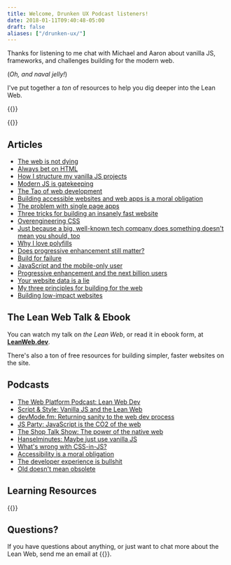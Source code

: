 ```yaml
---
title: Welcome, Drunken UX Podcast listeners!
date: 2018-01-11T09:40:48-05:00
draft: false
aliases: ["/drunken-ux/"]
---
```


Thanks for listening to me chat with Michael and Aaron about vanilla JS, frameworks, and challenges building for the modern web.

(*Oh, and naval jelly!*)

I've put together a *ton* of resources to help you dig deeper into the Lean Web.

{{<cta for="funnel">}}


{{<mailchimp intro="true">}}


## Articles

- [The web is not dying](/the-web-is-not-dying/)
- [Always bet on HTML](/always-bet-on-html/)
- [How I structure my vanilla JS projects](/how-i-structure-my-vanilla-js-projects/)
- [Modern JS is gatekeeping](/modern-js-is-gatekeeping/)
- [The Tao of web development](/the-tao-of-web-development/)
- [Building accessible websites and web apps is a moral obligation](/building-accessible-websites-and-apps-is-a-moral-obligation/)
- [The problem with single page apps](/the-problem-with-single-page-apps/)
- [Three tricks for building an insanely fast website](/three-tricks-for-building-an-insanely-fast-website/)
- [Overengineering CSS](/overengineering-css/)
- [Just because a big, well-known tech company does something doesn't mean you should, too](/just-because-a-big-well-known-tech-company-does-something-doesnt-mean-you-should-too/)
- [Why I love polyfills](/why-i-love-polyfills/)
- [Does progressive enhancement still matter?](/does-progressive-enhancement-still-matter/)
- [Build for failure](/build-for-failure/)
- [JavaScript and the mobile-only user](/javascript-and-the-mobile-only-user/)
- [Progressive enhancement and the next billion users](/progressive-enhancement-and-the-next-billion-web-users/)
- [Your website data is a lie](/your-website-data-is-a-lie/)
- [My three principles for building for the web](/my-three-principles-for-web-design-and-development/)
- [Building low-impact websites](/building-low-impact-websites/)


## The Lean Web Talk & Ebook

You can watch my talk on *the Lean Web*, or read it in ebook form, at **[LeanWeb.dev](https://leanweb.dev/)**.

There's also a ton of free resources for building simpler, faster websites on the site.


## Podcasts

- [The Web Platform Podcast: Lean Web Dev](https://thewebplatformpodcast.com/196-lean-web-dev)
- [Script & Style: Vanilla JS and the Lean Web](https://scriptandstyle.simplecast.com/episodes/vanilla-javascript-with-chris-ferdinandi)
- [devMode.fm: Returning sanity to the web dev process](https://devmode.fm/episodes/returning-sanity-to-the-webdev-process?mc_cid=d0351d5f34&mc_eid=7dddaa071c)
- [JS Party: JavaScript is the CO2 of the web](https://changelog.com/jsparty/80)
- [The Shop Talk Show: The power of the native web](https://shoptalkshow.com/episodes/274-vanilla-js-chris-ferdinandi/)
- [Hanselminutes: Maybe just use vanilla JS](https://hanselminutes.com/598/maybe-just-use-vanilla-javascript-with-chris-ferdinandi)
- [What's wrong with CSS-in-JS?](https://vanillajspodcast.com/whats-wrong-with-css-in-js/)
- [Accessibility is a moral obligation](https://vanillajspodcast.com/accessibility-is-a-moral-obligation/)
- [The developer experience is bullshit](https://vanillajspodcast.com/the-developer-experience-is-bullshit/)
- [Old doesn't mean obsolete](https://vanillajspodcast.com/old-doesnt-mean-obsolete/)


## Learning Resources

{{<cta for="products">}}


## Questions?

If you have questions about anything, or just want to chat more about the Lean Web, send me an email at {{<email>}}.